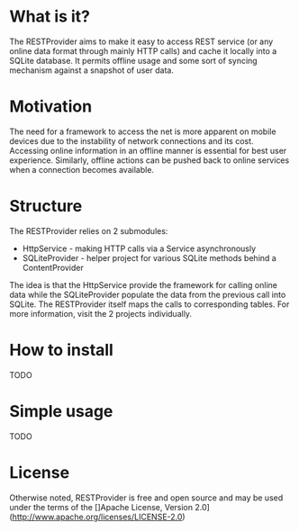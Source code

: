 # What is it?

The RESTProvider aims to make it easy to access REST service (or any online data format through mainly HTTP calls) and cache it locally into a SQLite database. It permits offline usage and some sort of syncing mechanism against a snapshot of user data.


# Motivation

The need for a framework to access the net is more apparent on mobile devices due to the instability of network connections and its cost. Accessing online information in an offline manner is essential for best user experience. Similarly, offline actions can be pushed back to online services when a connection becomes available.

# Structure

The RESTProvider relies on 2 submodules:
* HttpService - making HTTP calls via a Service asynchronously
* SQLiteProvider - helper project for various SQLite methods behind a ContentProvider
  
The idea is that the HttpService provide the framework for calling online data while the SQLiteProvider populate the data from the previous call into SQLite. The RESTProvider itself maps the calls to corresponding tables. For more information, visit the 2 projects individually.

# How to install

TODO

# Simple usage

TODO

# License

Otherwise noted, RESTProvider is free and open source and may be used under the terms of the []Apache License, Version 2.0](http://www.apache.org/licenses/LICENSE-2.0)
